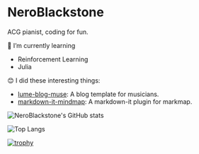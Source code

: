 # NeroBlackstone

ACG pianist, coding for fun.

🌱 I’m currently learning
- Reinforcement Learning
- Julia

😊 I did these interesting things:
- [lume-blog-muse](https://github.com/NeroBlackstone/lume-blog-muse): A blog template for musicians.
- [markdown-it-mindmap](https://github.com/NeroBlackstone/markdown-it-mindmap): A markdown-it plugin for markmap.

![NeroBlackstone's GitHub stats](https://github-readme-stats.vercel.app/api?username=NeroBlackstone&bg_color=1e1e2e&text_color=cdd6f4&icon_color=cba6f7&title_color=94e2d5)

![Top Langs](https://github-readme-stats.vercel.app/api/top-langs/?username=NeroBlackstone&layout=compact&langs_count=10&hide=css,html,Nunjucks,Sass,Scss,Stylus&theme=dark)

[![trophy](https://github-profile-trophy.vercel.app/?username=NeroBlackstone&row=1)](https://github.com/ryo-ma/github-profile-trophy)
